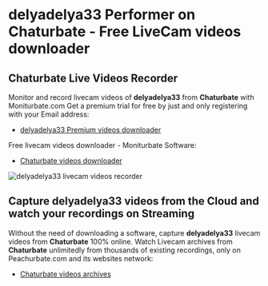 # delyadelya33 Performer on Chaturbate - Free LiveCam videos downloader

## Chaturbate Live Videos Recorder

Monitor and record livecam videos of **delyadelya33** from **Chaturbate** with Moniturbate.com
Get a premium trial for free by just and only registering with your Email address:
* [delyadelya33 Premium videos downloader](https://moniturbate.com/request-demo-licence-key.html)

Free livecam videos downloader - Moniturbate Software:
* [Chaturbate videos downloader](https://moniturbate.com/moniturbate-download-software.html)

![delyadelya33 livecam videos recorder](https://peachurnet.com/templates/moniturbate-software.png)


## Capture delyadelya33 videos from the Cloud and watch your recordings on Streaming

Without the need of downloading a software, capture **delyadelya33** livecam videos from **Chaturbate** 100% online.
Watch Livecam archives from **Chaturbate** unlimitedly from thousands of existing recordings, only on Peachurbate.com and its websites network:
* [Chaturbate videos archives](https://peachurnet.com/)